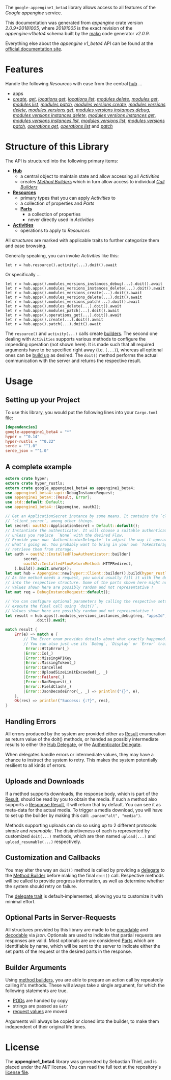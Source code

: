 <!---
DO NOT EDIT !
This file was generated automatically from 'src/mako/api/README.md.mako'
DO NOT EDIT !
-->
The `google-appengine1_beta4` library allows access to all features of the *Google appengine* service.

This documentation was generated from *appengine* crate version *2.0.9+20181005*, where *20181005* is the exact revision of the *appengine:v1beta4* schema built by the [mako](http://www.makotemplates.org/) code generator *v2.0.9*.

Everything else about the *appengine* *v1_beta4* API can be found at the
[official documentation site](https://cloud.google.com/appengine/docs/admin-api/).
# Features

Handle the following *Resources* with ease from the central [hub](https://docs.rs/google-appengine1_beta4/2.0.9+20181005/google_appengine1_beta4/Appengine) ... 

* apps
 * [*create*](https://docs.rs/google-appengine1_beta4/2.0.9+20181005/google_appengine1_beta4/api::AppCreateCall), [*get*](https://docs.rs/google-appengine1_beta4/2.0.9+20181005/google_appengine1_beta4/api::AppGetCall), [*locations get*](https://docs.rs/google-appengine1_beta4/2.0.9+20181005/google_appengine1_beta4/api::AppLocationGetCall), [*locations list*](https://docs.rs/google-appengine1_beta4/2.0.9+20181005/google_appengine1_beta4/api::AppLocationListCall), [*modules delete*](https://docs.rs/google-appengine1_beta4/2.0.9+20181005/google_appengine1_beta4/api::AppModuleDeleteCall), [*modules get*](https://docs.rs/google-appengine1_beta4/2.0.9+20181005/google_appengine1_beta4/api::AppModuleGetCall), [*modules list*](https://docs.rs/google-appengine1_beta4/2.0.9+20181005/google_appengine1_beta4/api::AppModuleListCall), [*modules patch*](https://docs.rs/google-appengine1_beta4/2.0.9+20181005/google_appengine1_beta4/api::AppModulePatchCall), [*modules versions create*](https://docs.rs/google-appengine1_beta4/2.0.9+20181005/google_appengine1_beta4/api::AppModuleVersionCreateCall), [*modules versions delete*](https://docs.rs/google-appengine1_beta4/2.0.9+20181005/google_appengine1_beta4/api::AppModuleVersionDeleteCall), [*modules versions get*](https://docs.rs/google-appengine1_beta4/2.0.9+20181005/google_appengine1_beta4/api::AppModuleVersionGetCall), [*modules versions instances debug*](https://docs.rs/google-appengine1_beta4/2.0.9+20181005/google_appengine1_beta4/api::AppModuleVersionInstanceDebugCall), [*modules versions instances delete*](https://docs.rs/google-appengine1_beta4/2.0.9+20181005/google_appengine1_beta4/api::AppModuleVersionInstanceDeleteCall), [*modules versions instances get*](https://docs.rs/google-appengine1_beta4/2.0.9+20181005/google_appengine1_beta4/api::AppModuleVersionInstanceGetCall), [*modules versions instances list*](https://docs.rs/google-appengine1_beta4/2.0.9+20181005/google_appengine1_beta4/api::AppModuleVersionInstanceListCall), [*modules versions list*](https://docs.rs/google-appengine1_beta4/2.0.9+20181005/google_appengine1_beta4/api::AppModuleVersionListCall), [*modules versions patch*](https://docs.rs/google-appengine1_beta4/2.0.9+20181005/google_appengine1_beta4/api::AppModuleVersionPatchCall), [*operations get*](https://docs.rs/google-appengine1_beta4/2.0.9+20181005/google_appengine1_beta4/api::AppOperationGetCall), [*operations list*](https://docs.rs/google-appengine1_beta4/2.0.9+20181005/google_appengine1_beta4/api::AppOperationListCall) and [*patch*](https://docs.rs/google-appengine1_beta4/2.0.9+20181005/google_appengine1_beta4/api::AppPatchCall)




# Structure of this Library

The API is structured into the following primary items:

* **[Hub](https://docs.rs/google-appengine1_beta4/2.0.9+20181005/google_appengine1_beta4/Appengine)**
    * a central object to maintain state and allow accessing all *Activities*
    * creates [*Method Builders*](https://docs.rs/google-appengine1_beta4/2.0.9+20181005/google_appengine1_beta4/client::MethodsBuilder) which in turn
      allow access to individual [*Call Builders*](https://docs.rs/google-appengine1_beta4/2.0.9+20181005/google_appengine1_beta4/client::CallBuilder)
* **[Resources](https://docs.rs/google-appengine1_beta4/2.0.9+20181005/google_appengine1_beta4/client::Resource)**
    * primary types that you can apply *Activities* to
    * a collection of properties and *Parts*
    * **[Parts](https://docs.rs/google-appengine1_beta4/2.0.9+20181005/google_appengine1_beta4/client::Part)**
        * a collection of properties
        * never directly used in *Activities*
* **[Activities](https://docs.rs/google-appengine1_beta4/2.0.9+20181005/google_appengine1_beta4/client::CallBuilder)**
    * operations to apply to *Resources*

All *structures* are marked with applicable traits to further categorize them and ease browsing.

Generally speaking, you can invoke *Activities* like this:

```Rust,ignore
let r = hub.resource().activity(...).doit().await
```

Or specifically ...

```ignore
let r = hub.apps().modules_versions_instances_debug(...).doit().await
let r = hub.apps().modules_versions_instances_delete(...).doit().await
let r = hub.apps().modules_versions_create(...).doit().await
let r = hub.apps().modules_versions_delete(...).doit().await
let r = hub.apps().modules_versions_patch(...).doit().await
let r = hub.apps().modules_delete(...).doit().await
let r = hub.apps().modules_patch(...).doit().await
let r = hub.apps().operations_get(...).doit().await
let r = hub.apps().create(...).doit().await
let r = hub.apps().patch(...).doit().await
```

The `resource()` and `activity(...)` calls create [builders][builder-pattern]. The second one dealing with `Activities` 
supports various methods to configure the impending operation (not shown here). It is made such that all required arguments have to be 
specified right away (i.e. `(...)`), whereas all optional ones can be [build up][builder-pattern] as desired.
The `doit()` method performs the actual communication with the server and returns the respective result.

# Usage

## Setting up your Project

To use this library, you would put the following lines into your `Cargo.toml` file:

```toml
[dependencies]
google-appengine1_beta4 = "*"
hyper = "^0.14"
hyper-rustls = "^0.22"
serde = "^1.0"
serde_json = "^1.0"
```

## A complete example

```Rust
extern crate hyper;
extern crate hyper_rustls;
extern crate google_appengine1_beta4 as appengine1_beta4;
use appengine1_beta4::api::DebugInstanceRequest;
use appengine1_beta4::{Result, Error};
use std::default::Default;
use appengine1_beta4::{Appengine, oauth2};

// Get an ApplicationSecret instance by some means. It contains the `client_id` and 
// `client_secret`, among other things.
let secret: oauth2::ApplicationSecret = Default::default();
// Instantiate the authenticator. It will choose a suitable authentication flow for you, 
// unless you replace  `None` with the desired Flow.
// Provide your own `AuthenticatorDelegate` to adjust the way it operates and get feedback about 
// what's going on. You probably want to bring in your own `TokenStorage` to persist tokens and
// retrieve them from storage.
let auth = oauth2::InstalledFlowAuthenticator::builder(
        secret,
        oauth2::InstalledFlowReturnMethod::HTTPRedirect,
    ).build().await.unwrap();
let mut hub = Appengine::new(hyper::Client::builder().build(hyper_rustls::HttpsConnector::with_native_roots()), auth);
// As the method needs a request, you would usually fill it with the desired information
// into the respective structure. Some of the parts shown here might not be applicable !
// Values shown here are possibly random and not representative !
let mut req = DebugInstanceRequest::default();

// You can configure optional parameters by calling the respective setters at will, and
// execute the final call using `doit()`.
// Values shown here are possibly random and not representative !
let result = hub.apps().modules_versions_instances_debug(req, "appsId", "modulesId", "versionsId", "instancesId")
             .doit().await;

match result {
    Err(e) => match e {
        // The Error enum provides details about what exactly happened.
        // You can also just use its `Debug`, `Display` or `Error` traits
         Error::HttpError(_)
        |Error::Io(_)
        |Error::MissingAPIKey
        |Error::MissingToken(_)
        |Error::Cancelled
        |Error::UploadSizeLimitExceeded(_, _)
        |Error::Failure(_)
        |Error::BadRequest(_)
        |Error::FieldClash(_)
        |Error::JsonDecodeError(_, _) => println!("{}", e),
    },
    Ok(res) => println!("Success: {:?}", res),
}

```
## Handling Errors

All errors produced by the system are provided either as [Result](https://docs.rs/google-appengine1_beta4/2.0.9+20181005/google_appengine1_beta4/client::Result) enumeration as return value of
the doit() methods, or handed as possibly intermediate results to either the 
[Hub Delegate](https://docs.rs/google-appengine1_beta4/2.0.9+20181005/google_appengine1_beta4/client::Delegate), or the [Authenticator Delegate](https://docs.rs/yup-oauth2/*/yup_oauth2/trait.AuthenticatorDelegate.html).

When delegates handle errors or intermediate values, they may have a chance to instruct the system to retry. This 
makes the system potentially resilient to all kinds of errors.

## Uploads and Downloads
If a method supports downloads, the response body, which is part of the [Result](https://docs.rs/google-appengine1_beta4/2.0.9+20181005/google_appengine1_beta4/client::Result), should be
read by you to obtain the media.
If such a method also supports a [Response Result](https://docs.rs/google-appengine1_beta4/2.0.9+20181005/google_appengine1_beta4/client::ResponseResult), it will return that by default.
You can see it as meta-data for the actual media. To trigger a media download, you will have to set up the builder by making
this call: `.param("alt", "media")`.

Methods supporting uploads can do so using up to 2 different protocols: 
*simple* and *resumable*. The distinctiveness of each is represented by customized 
`doit(...)` methods, which are then named `upload(...)` and `upload_resumable(...)` respectively.

## Customization and Callbacks

You may alter the way an `doit()` method is called by providing a [delegate](https://docs.rs/google-appengine1_beta4/2.0.9+20181005/google_appengine1_beta4/client::Delegate) to the 
[Method Builder](https://docs.rs/google-appengine1_beta4/2.0.9+20181005/google_appengine1_beta4/client::CallBuilder) before making the final `doit()` call. 
Respective methods will be called to provide progress information, as well as determine whether the system should 
retry on failure.

The [delegate trait](https://docs.rs/google-appengine1_beta4/2.0.9+20181005/google_appengine1_beta4/client::Delegate) is default-implemented, allowing you to customize it with minimal effort.

## Optional Parts in Server-Requests

All structures provided by this library are made to be [encodable](https://docs.rs/google-appengine1_beta4/2.0.9+20181005/google_appengine1_beta4/client::RequestValue) and 
[decodable](https://docs.rs/google-appengine1_beta4/2.0.9+20181005/google_appengine1_beta4/client::ResponseResult) via *json*. Optionals are used to indicate that partial requests are responses 
are valid.
Most optionals are are considered [Parts](https://docs.rs/google-appengine1_beta4/2.0.9+20181005/google_appengine1_beta4/client::Part) which are identifiable by name, which will be sent to 
the server to indicate either the set parts of the request or the desired parts in the response.

## Builder Arguments

Using [method builders](https://docs.rs/google-appengine1_beta4/2.0.9+20181005/google_appengine1_beta4/client::CallBuilder), you are able to prepare an action call by repeatedly calling it's methods.
These will always take a single argument, for which the following statements are true.

* [PODs][wiki-pod] are handed by copy
* strings are passed as `&str`
* [request values](https://docs.rs/google-appengine1_beta4/2.0.9+20181005/google_appengine1_beta4/client::RequestValue) are moved

Arguments will always be copied or cloned into the builder, to make them independent of their original life times.

[wiki-pod]: http://en.wikipedia.org/wiki/Plain_old_data_structure
[builder-pattern]: http://en.wikipedia.org/wiki/Builder_pattern
[google-go-api]: https://github.com/google/google-api-go-client

# License
The **appengine1_beta4** library was generated by Sebastian Thiel, and is placed 
under the *MIT* license.
You can read the full text at the repository's [license file][repo-license].

[repo-license]: https://github.com/Byron/google-apis-rsblob/main/LICENSE.md
